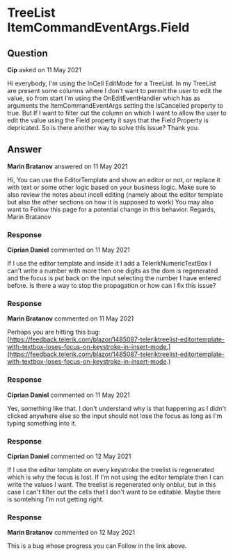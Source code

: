 # TreeList ItemCommandEventArgs.Field

## Question

**Cip** asked on 11 May 2021

Hi everybody, I'm using the InCell EditMode for a TreeList. In my TreeList are present some columns where I don't want to permit the user to edit the value, so from start I'm using the OnEditEventHandler which has as arguments the ItemCommandEventArgs setting the IsCancelled property to true. But If I want to filter out the column on which I want to allow the user to edit the value using the Field property it says that the Field Property is depricated. So is there another way to solve this issue? Thank you.

## Answer

**Marin Bratanov** answered on 11 May 2021

Hi, You can use the EditorTemplate and show an editor or not, or replace it with text or some other logic based on your business logic. Make sure to also review the notes about incell editing (namely about the editor template but also the other sections on how it is supposed to work) You may also want to Follow this page for a potential change in this behavior. Regards, Marin Bratanov

### Response

**Ciprian Daniel** commented on 11 May 2021

If I use the editor template and inside it I add a TelerikNumericTextBox I can't write a number with more then one digits as the dom is regenerated and the focus is put back on the input selecting the number I have entered before. Is there a way to stop the propagation or how can I fix this issue?

### Response

**Marin Bratanov** commented on 11 May 2021

Perhaps you are hitting this bug: [https://feedback.telerik.com/blazor/1485087-teleriktreelist-editortemplate-with-textbox-loses-focus-on-keystroke-in-insert-mode.](https://feedback.telerik.com/blazor/1485087-teleriktreelist-editortemplate-with-textbox-loses-focus-on-keystroke-in-insert-mode.)

### Response

**Ciprian Daniel** commented on 11 May 2021

Yes, something like that. I don't understand why is that happening as I didn't clicked anywhere else so the input should not lose the focus as long as I'm typing something into it.

### Response

**Ciprian Daniel** commented on 12 May 2021

If I use the editor template on every keystroke the treelist is regenerated which is why the focus is lost. If I'm not using the editor template then I can write the values I want. The treelist is regenerated only onblur, but in this case I can't filter out the cells that I don't want to be editable. Maybe there is somtehing I'm not getting right.

### Response

**Marin Bratanov** commented on 12 May 2021

This is a bug whose progress you can Follow in the link above.
